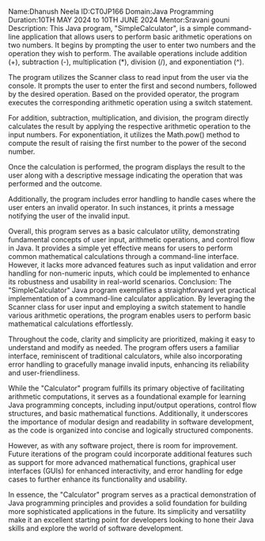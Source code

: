Name:Dhanush Neela
ID:CT0JP166
Domain:Java Programming
Duration:10TH MAY 2024 to 10TH JUNE 2024
Mentor:Sravani gouni
Description:
This Java program, "SimpleCalculator", is a simple command-line application that allows users to perform basic arithmetic operations on two numbers. It begins by prompting the user to enter two numbers and the operation they wish to perform. The available operations include addition (+), subtraction (-), multiplication (*), division (/), and exponentiation (^).

The program utilizes the Scanner class to read input from the user via the console. It prompts the user to enter the first and second numbers, followed by the desired operation. Based on the provided operator, the program executes the corresponding arithmetic operation using a switch statement.

For addition, subtraction, multiplication, and division, the program directly calculates the result by applying the respective arithmetic operation to the input numbers. For exponentiation, it utilizes the Math.pow() method to compute the result of raising the first number to the power of the second number.

Once the calculation is performed, the program displays the result to the user along with a descriptive message indicating the operation that was performed and the outcome.

Additionally, the program includes error handling to handle cases where the user enters an invalid operator. In such instances, it prints a message notifying the user of the invalid input.

Overall, this program serves as a basic calculator utility, demonstrating fundamental concepts of user input, arithmetic operations, and control flow in Java. It provides a simple yet effective means for users to perform common mathematical calculations through a command-line interface. However, it lacks more advanced features such as input validation and error handling for non-numeric inputs, which could be implemented to enhance its robustness and usability in real-world scenarios.
Conclusion:
The "SimpleCalculator" Java program exemplifies a straightforward yet practical implementation of a command-line calculator application. By leveraging the Scanner class for user input and employing a switch statement to handle various arithmetic operations, the program enables users to perform basic mathematical calculations effortlessly.

Throughout the code, clarity and simplicity are prioritized, making it easy to understand and modify as needed. The program offers users a familiar interface, reminiscent of traditional calculators, while also incorporating error handling to gracefully manage invalid inputs, enhancing its reliability and user-friendliness.

While the "Calculator" program fulfills its primary objective of facilitating arithmetic computations, it serves as a foundational example for learning Java programming concepts, including input/output operations, control flow structures, and basic mathematical functions. Additionally, it underscores the importance of modular design and readability in software development, as the code is organized into concise and logically structured components.

However, as with any software project, there is room for improvement. Future iterations of the program could incorporate additional features such as support for more advanced mathematical functions, graphical user interfaces (GUIs) for enhanced interactivity, and error handling for edge cases to further enhance its functionality and usability.

In essence, the "Calculator" program serves as a practical demonstration of Java programming principles and provides a solid foundation for building more sophisticated applications in the future. Its simplicity and versatility make it an excellent starting point for developers looking to hone their Java skills and explore the world of software development.






